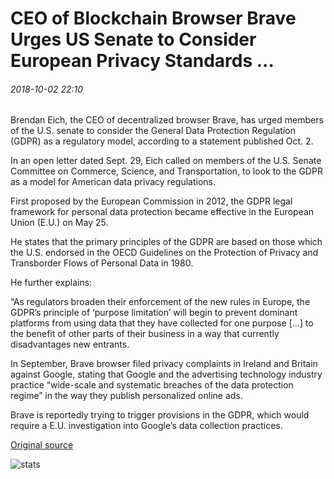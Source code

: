# CEO of Blockchain Browser Brave Urges US Senate to Consider European Privacy Standards ...

###### 2018-10-02 22:10

Brendan Eich, the CEO of decentralized browser Brave, has urged members of the U.S. senate to consider the General Data Protection Regulation (GDPR) as a regulatory model, according to a statement published Oct. 2.

In an open letter dated Sept. 29, Eich called on members of the U.S. Senate Committee on Commerce, Science, and Transportation, to look to the GDPR as a model for American data privacy regulations.

First proposed by the European Commission in 2012, the GDPR legal framework for personal data protection became effective in the European Union (E.U.) on May 25.

He states that the primary principles of the GDPR are based on those which the U.S. endorsed in the OECD Guidelines on the Protection of Privacy and Transborder Flows of Personal Data in 1980.

He further explains:

“As regulators broaden their enforcement of the new rules in Europe, the GDPR’s principle of ‘purpose limitation’ will begin to prevent dominant platforms from using data that they have collected for one purpose \[...\] to the benefit of other parts of their business in a way that currently disadvantages new entrants.

In September, Brave browser filed privacy complaints in Ireland and Britain against Google, stating that Google and the advertising technology industry practice “wide-scale and systematic breaches of the data protection regime” in the way they publish personalized online ads.

Brave is reportedly trying to trigger provisions in the GDPR, which would require a E.U. investigation into Google’s data collection practices.

[Original source](https://cointelegraph.com/news/ceo-of-blockchain-browser-brave-urges-us-senate-to-consider-european-privacy-standards)

![stats](https://c.statcounter.com/11760860/0/a89fa40b/1/ "stats")